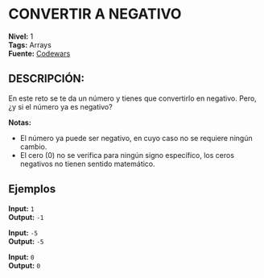 # CONVERTIR A NEGATIVO

**Nivel:** 1
<br>
**Tags:** Arrays
<br>
**Fuente:** [Codewars](https://www.codewars.com/kata/5c8bfa44b9d1192e1ebd3d15)

## DESCRIPCIÓN:

En este reto se te da un número y tienes que convertirlo en negativo. Pero, ¿y si el número ya es negativo?

**Notas:**
 - El número ya puede ser negativo, en cuyo caso no se requiere ningún cambio.
 - El cero (0) no se verifica para ningún signo específico, los ceros negativos no tienen sentido matemático.

## Ejemplos

**Input:** `1`
<br>
**Output:** `-1`

**Input:** `-5`
<br>
**Output:** `-5`

**Input:** `0`
<br>
**Output:** `0`
